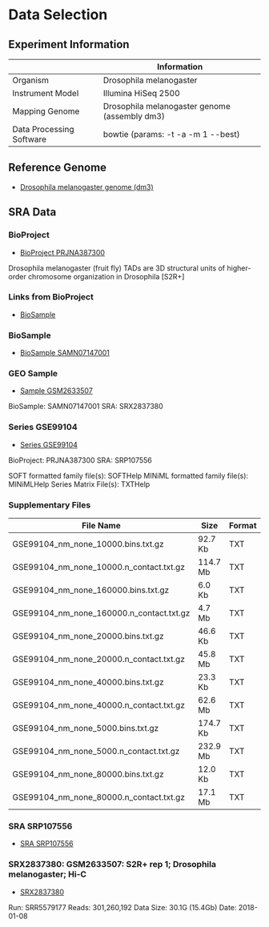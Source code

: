 # Data Selection

## Experiment Information

|                          | Information                                   |
|--------------------------|-----------------------------------------------|
| Organism                 | Drosophila melanogaster                       |
| Instrument Model         | Illumina HiSeq 2500                           |
| Mapping Genome           | Drosophila melanogaster genome (assembly dm3) |
| Data Processing Software | bowtie (params: -t -a -m 1 --best)            |

## Reference Genome 

- [Drosophila melanogaster genome (dm3)](https://genome.ucsc.edu/cgi-bin/hgSearch?search=dm3&db=dm3)

## SRA Data

### BioProject

- [BioProject PRJNA387300](https://www.ncbi.nlm.nih.gov/bioproject/387300)

Drosophila melanogaster (fruit fly)
TADs are 3D structural units of higher-order chromosome organization in Drosophila [S2R+]

### Links from BioProject

- [BioSample](https://www.ncbi.nlm.nih.gov/biosample?Db=biosample&DbFrom=bioproject&Cmd=Link&LinkName=bioproject_biosample&LinkReadableName=BioSample&ordinalpos=1&IdsFromResult=387300)

### BioSample

- [BioSample SAMN07147001](https://www.ncbi.nlm.nih.gov/biosample/7147001)

### GEO Sample

- [Sample GSM2633507](https://www.ncbi.nlm.nih.gov/geo/query/acc.cgi?acc=GSM2633507)

BioSample: SAMN07147001
SRA: SRX2837380

### Series GSE99104

- [Series GSE99104](https://www.ncbi.nlm.nih.gov/geo/query/acc.cgi?acc=GSE99104)

BioProject: PRJNA387300
SRA: SRP107556

SOFT formatted family file(s): SOFTHelp
MINiML formatted family file(s): MINiMLHelp
Series Matrix File(s): TXTHelp

### Supplementary Files

| File Name                                | Size     | Format |
| ---------------------------------------- | -------- | ------ |
| GSE99104_nm_none_10000.bins.txt.gz       | 92.7 Kb  | TXT    |
| GSE99104_nm_none_10000.n_contact.txt.gz  | 114.7 Mb | TXT    |
| GSE99104_nm_none_160000.bins.txt.gz      | 6.0 Kb   | TXT    |
| GSE99104_nm_none_160000.n_contact.txt.gz | 4.7 Mb   | TXT    |
| GSE99104_nm_none_20000.bins.txt.gz       | 46.6 Kb  | TXT    |
| GSE99104_nm_none_20000.n_contact.txt.gz  | 45.8 Mb  | TXT    |
| GSE99104_nm_none_40000.bins.txt.gz       | 23.3 Kb  | TXT    |
| GSE99104_nm_none_40000.n_contact.txt.gz  | 62.6 Mb  | TXT    |
| GSE99104_nm_none_5000.bins.txt.gz        | 174.7 Kb | TXT    |
| GSE99104_nm_none_5000.n_contact.txt.gz   | 232.9 Mb | TXT    |
| GSE99104_nm_none_80000.bins.txt.gz       | 12.0 Kb  | TXT    |
| GSE99104_nm_none_80000.n_contact.txt.gz  | 17.1 Mb  | TXT    |

### SRA SRP107556

- [SRA SRP107556](https://www.ncbi.nlm.nih.gov/sra?term=SRP107556)

### SRX2837380: GSM2633507: S2R+ rep 1; Drosophila melanogaster; Hi-C

- [SRX2837380](https://www.ncbi.nlm.nih.gov/sra/SRX2837380[accn])

Run: SRR5579177
Reads: 301,260,192
Data Size: 30.1G (15.4Gb)
Date: 2018-01-08
